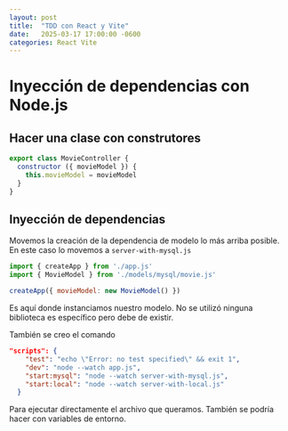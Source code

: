 ```yaml
---
layout: post
title:  "TDD con React y Vite"
date:   2025-03-17 17:00:00 -0600
categories: React Vite
---
```


# Inyección de dependencias con Node.js


## Hacer una clase con construtores

```javascript
export class MovieController {
  constructor ({ movieModel }) {
    this.movieModel = movieModel
  }
}
```

## Inyección de dependencias

Movemos la creación de la dependencia de modelo lo más arriba posible. En este caso lo movemos a `server-with-mysql.js`

```javascript
import { createApp } from './app.js'
import { MovieModel } from './models/mysql/movie.js'

createApp({ movieModel: new MovieModel() })
```

Es aquí donde instanciamos nuestro modelo. No se utilizó ninguna biblioteca es específico pero debe de existir.

También se creo el comando

```json
"scripts": {
    "test": "echo \"Error: no test specified\" && exit 1",
    "dev": "node --watch app.js",
    "start:mysql": "node --watch server-with-mysql.js",
    "start:local": "node --watch server-with-local.js"
  }
```

Para ejecutar directamente el archivo que queramos. También se podría hacer con variables de entorno.



